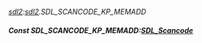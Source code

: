 _[sdl2](../../modules/sdl2/sdl2-module.md):[sdl2](../../modules/sdl2/sdl2-module.md).SDL\_SCANCODE\_KP\_MEMADD_
##### Const SDL\_SCANCODE\_KP\_MEMADD:[SDL_Scancode](../../modules/sdl2/sdl2-sdl_scancode.md)
